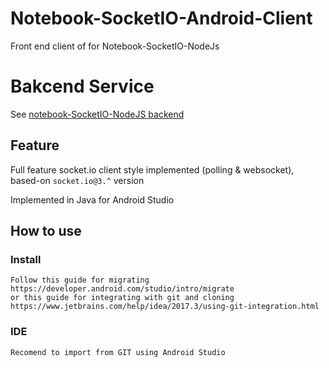 #  Notebook-SocketIO-Android-Client
Front end client of for Notebook-SocketIO-NodeJs
# Bakcend Service

See [notebook-SocketIO-NodeJS backend](https://github.com/jalchav1993/Notebook-SocketIO-NodeJS)

## Feature

Full feature socket.io client style implemented (polling & websocket), based-on `socket.io@3.^` version

Implemented in Java for Android Studio

## How to use

### Install

```
Follow this guide for migrating
https://developer.android.com/studio/intro/migrate
or this guide for integrating with git and cloning
https://www.jetbrains.com/help/idea/2017.3/using-git-integration.html

```

### IDE

```
Recomend to import from GIT using Android Studio
```

